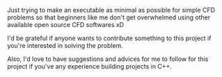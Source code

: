 Just trying to make an executable as minimal as possible for simple CFD problems so that beginners like me don't get overwhelmed using other available open source CFD softwares xD

I'd be grateful if anyone wants to contribute something to this project if you're interested in solving the problem.

Also, I'd love to have suggestions and advices for me to follow for this project if you've any experience building projects in C++.